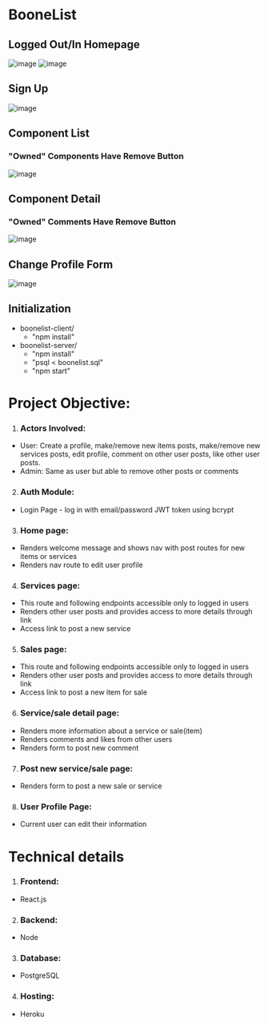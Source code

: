 # BooneList

## Logged Out/In Homepage
![image](https://user-images.githubusercontent.com/62620504/148597385-bf934f6a-862a-41f3-be25-d99aca44ffca.png)
![image](https://user-images.githubusercontent.com/62620504/148597520-f8160d2c-90ec-4d16-aedf-4d4f62423fe0.png)


## Sign Up
![image](https://user-images.githubusercontent.com/62620504/148597440-c2fd3a7d-65fe-47db-9e11-1b110fb4a8f4.png)

## Component List
### "Owned" Components Have Remove Button
![image](https://user-images.githubusercontent.com/62620504/148597712-1aee4fd9-8f70-479c-b010-f2b7a056341f.png)

## Component Detail
### "Owned" Comments Have Remove Button
![image](https://user-images.githubusercontent.com/62620504/148597932-6a888bbf-508a-41a6-85b9-88774c9e86aa.png)

## Change Profile Form
![image](https://user-images.githubusercontent.com/62620504/148597977-525a6ac6-fea5-41f7-aaf5-d986b3cb9550.png)


## Initialization
 - boonelist-client/ 
    - "npm install"
 - boonelist-server/ 
   - "npm install"
   - "psql < boonelist.sql"
   - "npm start"

# Project Objective:
1. ### Actors Involved:  
 - User: Create a profile, make/remove new items posts, make/remove new services posts, edit profile, comment on other user posts, like other user posts.
 -  Admin: Same as user but able to remove other posts or comments

2. ### Auth Module:
 -  Login Page - log in with email/password JWT token using bcrypt
3. ###  Home page:  
 - Renders welcome message and shows nav with post routes for new items or services
 - Renders nav route to edit user profile
4. ### Services page:
 - This route and following endpoints accessible only to logged in users
 - Renders other user posts and provides access to more details through link
 - Access link to post a new service
5. ### Sales page:
 - This route and following endpoints accessible only to logged in users
 - Renders other user posts and provides access to more details through link
 - Access link to post a new item for sale
6. ### Service/sale detail page:
 - Renders more information about a service or sale(item)
 - Renders comments and likes from other users
 - Renders form to post new comment
7. ### Post new service/sale page:
 - Renders form to post a new sale or service
8. ### User Profile Page:
 -  Current user can edit their information

# Technical details
1. ### Frontend:  
 - React.js

2. ### Backend:
 -  Node
 
3. ###  Database:  
 - PostgreSQL
 
4. ###  Hosting:  
 -  Heroku
